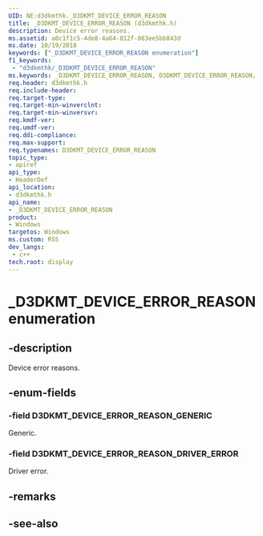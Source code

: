 ```yaml
---
UID: NE:d3dkmthk._D3DKMT_DEVICE_ERROR_REASON
title: _D3DKMT_DEVICE_ERROR_REASON (d3dkmthk.h)
description: Device error reasons.
ms.assetid: a8c1f1c5-4de8-4a64-812f-863ee5bb843d
ms.date: 10/19/2018
keywords: ["_D3DKMT_DEVICE_ERROR_REASON enumeration"]
f1_keywords:
 - "d3dkmthk/_D3DKMT_DEVICE_ERROR_REASON"
ms.keywords: _D3DKMT_DEVICE_ERROR_REASON, D3DKMT_DEVICE_ERROR_REASON, 
req.header: d3dkmthk.h
req.include-header:
req.target-type:
req.target-min-winverclnt:
req.target-min-winversvr:
req.kmdf-ver:
req.umdf-ver:
req.ddi-compliance:
req.max-support:
req.typenames: D3DKMT_DEVICE_ERROR_REASON
topic_type: 
- apiref
api_type: 
- HeaderDef
api_location: 
- d3dkmthk.h
api_name: 
- _D3DKMT_DEVICE_ERROR_REASON
product:
- Windows
targetos: Windows
ms.custom: RS5
dev_langs:
 - c++
tech.root: display
---
```


# _D3DKMT_DEVICE_ERROR_REASON enumeration

## -description

Device error reasons.

## -enum-fields

### -field D3DKMT_DEVICE_ERROR_REASON_GENERIC 

Generic.

### -field D3DKMT_DEVICE_ERROR_REASON_DRIVER_ERROR 

Driver error.

## -remarks

## -see-also
